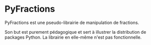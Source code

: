 # PyFractions

PyFractions est une pseudo-librairie de manipulation de fractions.  

Son but est purement pédagogique et sert à illustrer la distribution de packages Python. 
La librairie en elle-même n'est pas fonctionnelle.  
